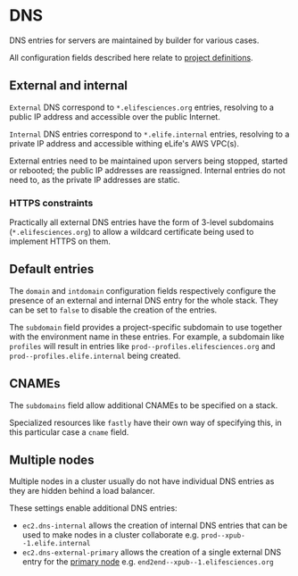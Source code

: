# DNS

DNS entries for servers are maintained by builder for various cases.

All configuration fields described here relate to [project definitions](../projects/elife.yaml).

## External and internal

`External` DNS correspond to `*.elifesciences.org` entries, resolving to a public IP address and accessible over the public Internet.

`Internal` DNS entries correspond to `*.elife.internal` entries, resolving to a private IP address and accessible withing eLife's AWS VPC(s).

External entries need to be maintained upon servers being stopped, started or rebooted; the public IP addresses are reassigned. Internal entries do not need to, as the private IP addresses are static.

### HTTPS constraints

Practically all external DNS entries have the form of 3-level subdomains (`*.elifesciences.org`) to allow a wildcard certificate being used to implement HTTPS on them.

## Default entries

The `domain` and `intdomain` configuration fields respectively configure the presence of an external and internal DNS entry for the whole stack. They can be set to `false` to disable the creation of the entries.

The `subdomain` field provides a project-specific subdomain to use together with the environment name in these entries. For example, a subdomain like `profiles` will result in entries like `prod--profiles.elifesciences.org` and `prod--profiles.elife.internal` being created.

## CNAMEs

The `subdomains` field allow additional CNAMEs to be specified on a stack.

Specialized resources like `fastly` have their own way of specifying this, in this particular case a `cname` field.

## Multiple nodes

Multiple nodes in a cluster usually do not have individual DNS entries as they are hidden behind a load balancer.

These settings enable additional DNS entries:

- `ec2.dns-internal` allows the creation of internal DNS entries that can be used to make nodes in a cluster collaborate e.g. `prod--xpub--1.elife.internal`
- `ec2.dns-external-primary` allows the creation of a single external DNS entry for the [primary node](../docs/lingo.md) e.g. `end2end--xpub--1.elifesciences.org`
